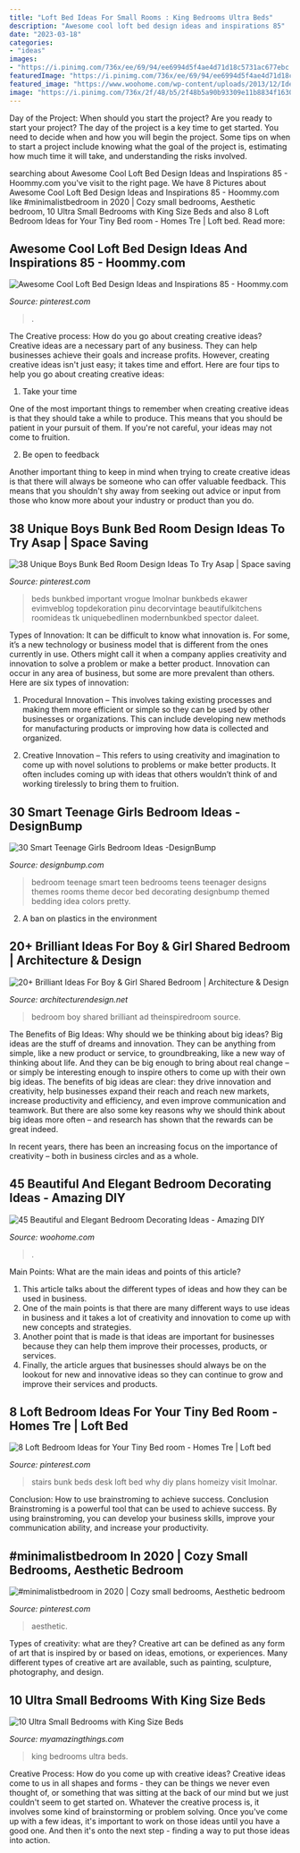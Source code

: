 ```yaml
---
title: "Loft Bed Ideas For Small Rooms : King Bedrooms Ultra Beds"
description: "Awesome cool loft bed design ideas and inspirations 85"
date: "2023-03-18"
categories:
- "ideas"
images:
- "https://i.pinimg.com/736x/ee/69/94/ee6994d5f4ae4d71d18c5731ac677ebc.jpg"
featuredImage: "https://i.pinimg.com/736x/ee/69/94/ee6994d5f4ae4d71d18c5731ac677ebc.jpg"
featured_image: "https://www.woohome.com/wp-content/uploads/2013/12/Ideas-of-how-to-design-bedroom-12.jpg"
image: "https://i.pinimg.com/736x/2f/48/b5/2f48b5a90b93309e11b8834f1630eeba.jpg"
---
```



Day of the Project: When should you start the project?
Are you ready to start your project? The day of the project is a key time to get started. You need to decide when and how you will begin the project. Some tips on when to start a project include knowing what the goal of the project is, estimating how much time it will take, and understanding the risks involved.

	

		
searching about Awesome Cool Loft Bed Design Ideas and Inspirations 85 - Hoommy.com you've visit to the right page. We have 8 Pictures about Awesome Cool Loft Bed Design Ideas and Inspirations 85 - Hoommy.com like #minimalistbedroom in 2020 | Cozy small bedrooms, Aesthetic bedroom, 10 Ultra Small Bedrooms with King Size Beds and also 8 Loft Bedroom Ideas for Your Tiny Bed room - Homes Tre | Loft bed. Read more:
		
    
## Awesome Cool Loft Bed Design Ideas And Inspirations 85 - Hoommy.com

<img loading=lazy src="https://i.pinimg.com/736x/a1/fc/30/a1fc3065628748d6a5bec99219131e4e.jpg" onerror="this.onerror=null;this.src='https://tse1.mm.bing.net/th?id=OIP.2s6807zTqWsxMAFt4urUmwHaKG&amp;pid=15.1';" alt="Awesome Cool Loft Bed Design Ideas and Inspirations 85 - Hoommy.com">

_Source: pinterest.com_

>. 

	

The Creative process: How do you go about creating creative ideas?
Creative ideas are a necessary part of any business. They can help businesses achieve their goals and increase profits. However, creating creative ideas isn't just easy; it takes time and effort. Here are four tips to help you go about creating creative ideas:
1. Take your time

One of the most important things to remember when creating creative ideas is that they should take a while to produce. This means that you should be patient in your pursuit of them. If you're not careful, your ideas may not come to fruition.

2. Be open to feedback

Another important thing to keep in mind when trying to create creative ideas is that there will always be someone who can offer valuable feedback. This means that you shouldn't shy away from seeking out advice or input from those who know more about your industry or product than you do.

    
## 38 Unique Boys Bunk Bed Room Design Ideas To Try Asap | Space Saving

<img loading=lazy src="https://i.pinimg.com/736x/2f/48/b5/2f48b5a90b93309e11b8834f1630eeba.jpg" onerror="this.onerror=null;this.src='https://tse4.mm.bing.net/th?id=OIP.7g-6gjgs4-A_8nL0jYZxggHaLH&amp;pid=15.1';" alt="38 Unique Boys Bunk Bed Room Design Ideas To Try Asap | Space saving">

_Source: pinterest.com_

>beds bunkbed important vrogue lmolnar bunkbeds ekawer evimveblog topdekoration pinu decorvintage beautifulkitchens roomideas tk uniquebedlinen modernbunkbed spector daleet. 

	

Types of Innovation:
It can be difficult to know what innovation is. For some, it’s a new technology or business model that is different from the ones currently in use. Others might call it when a company applies creativity and innovation to solve a problem or make a better product. Innovation can occur in any area of business, but some are more prevalent than others. Here are six types of innovation:
1. Procedural Innovation – This involves taking existing processes and making them more efficient or simple so they can be used by other businesses or organizations. This can include developing new methods for manufacturing products or improving how data is collected and organized.

2. Creative Innovation – This refers to using creativity and imagination to come up with novel solutions to problems or make better products. It often includes coming up with ideas that others wouldn’t think of and working tirelessly to bring them to fruition.

    
## 30 Smart Teenage Girls Bedroom Ideas -DesignBump

<img loading=lazy src="https://designbump.com/wp-content/uploads/2014/09/teenage-girl-bedroom-ideaas-001.jpg" onerror="this.onerror=null;this.src='https://tse1.mm.bing.net/th?id=OIP.4aZx-bPiIiCxly4GXmscaQHaJ2&amp;pid=15.1';" alt="30 Smart Teenage Girls Bedroom Ideas -DesignBump">

_Source: designbump.com_

>bedroom teenage smart teen bedrooms teens teenager designs themes rooms theme decor bed decorating designbump themed bedding idea colors pretty. 

	

2. A ban on plastics in the environment 

    
## 20+ Brilliant Ideas For Boy &amp; Girl Shared Bedroom | Architecture &amp; Design

<img loading=lazy src="https://cdn.architecturendesign.net/wp-content/uploads/2015/05/AD-Shared-Bedroom-Boy-Girl-11.jpg" onerror="this.onerror=null;this.src='https://tse3.mm.bing.net/th?id=OIP.M9NgNSClFaWhnGIqWUev_AHaJ4&amp;pid=15.1';" alt="20+ Brilliant Ideas For Boy &amp; Girl Shared Bedroom | Architecture &amp; Design">

_Source: architecturendesign.net_

>bedroom boy shared brilliant ad theinspiredroom source. 

	

The Benefits of Big Ideas: Why should we be thinking about big ideas?
Big ideas are the stuff of dreams and innovation. They can be anything from simple, like a new product or service, to groundbreaking, like a new way of thinking about life. And they can be big enough to bring about real change – or simply be interesting enough to inspire others to come up with their own big ideas.
The benefits of big ideas are clear: they drive innovation and creativity, help businesses expand their reach and reach new markets, increase productivity and efficiency, and even improve communication and teamwork. But there are also some key reasons why we should think about big ideas more often – and research has shown that the rewards can be great indeed.

In recent years, there has been an increasing focus on the importance of creativity – both in business circles and as a whole.

    
## 45 Beautiful And Elegant Bedroom Decorating Ideas - Amazing DIY

<img loading=lazy src="https://www.woohome.com/wp-content/uploads/2013/12/Ideas-of-how-to-design-bedroom-12.jpg" onerror="this.onerror=null;this.src='https://tse2.mm.bing.net/th?id=OIP.idP1wIdohssC1m_RXXMkhQHaLH&amp;pid=15.1';" alt="45 Beautiful and Elegant Bedroom Decorating Ideas - Amazing DIY">

_Source: woohome.com_

>. 

	

Main Points: What are the main ideas and points of this article?
1. This article talks about the different types of ideas and how they can be used in business.
2. One of the main points is that there are many different ways to use ideas in business and it takes a lot of creativity and innovation to come up with new concepts and strategies.
3. Another point that is made is that ideas are important for businesses because they can help them improve their processes, products, or services.
4. Finally, the article argues that businesses should always be on the lookout for new and innovative ideas so they can continue to grow and improve their services and products.

    
## 8 Loft Bedroom Ideas For Your Tiny Bed Room - Homes Tre | Loft Bed

<img loading=lazy src="https://i.pinimg.com/736x/67/75/25/677525088d18ea38c07f565b6b467908.jpg" onerror="this.onerror=null;this.src='https://tse3.mm.bing.net/th?id=OIP.ALXQH0r2WhOHBm6OYxa5HgHaJ3&amp;pid=15.1';" alt="8 Loft Bedroom Ideas for Your Tiny Bed room - Homes Tre | Loft bed">

_Source: pinterest.com_

>stairs bunk beds desk loft bed why diy plans homeizy visit lmolnar. 

	

Conclusion: How to use brainstroming to achieve success.
Conclusion
Brainstroming is a powerful tool that can be used to achieve success. By using brainstroming, you can develop your business skills, improve your communication ability, and increase your productivity.

    
## #minimalistbedroom In 2020 | Cozy Small Bedrooms, Aesthetic Bedroom

<img loading=lazy src="https://i.pinimg.com/736x/ee/69/94/ee6994d5f4ae4d71d18c5731ac677ebc.jpg" onerror="this.onerror=null;this.src='https://tse2.mm.bing.net/th?id=OIP.ZkCosBA9pgke43QBZGHwtgHaJ3&amp;pid=15.1';" alt="#minimalistbedroom in 2020 | Cozy small bedrooms, Aesthetic bedroom">

_Source: pinterest.com_

>aesthetic. 

	

Types of creativity: what are they?
Creative art can be defined as any form of art that is inspired by or based on ideas, emotions, or experiences. Many different types of creative art are available, such as painting, sculpture, photography, and design.

    
## 10 Ultra Small Bedrooms With King Size Beds

<img loading=lazy src="http://myamazingthings.com/wp-content/uploads/2017/01/room2-1.jpg" onerror="this.onerror=null;this.src='https://tse2.mm.bing.net/th?id=OIP.Wof5LAlI2Hn8xSodAHwP4AHaJP&amp;pid=15.1';" alt="10 Ultra Small Bedrooms with King Size Beds">

_Source: myamazingthings.com_

>king bedrooms ultra beds. 

	

Creative Process: How do you come up with creative ideas?
Creative ideas come to us in all shapes and forms - they can be things we never even thought of, or something that was sitting at the back of our mind but we just couldn't seem to get started on.
Whatever the creative process is, it involves some kind of brainstorming or problem solving. Once you've come up with a few ideas, it's important to work on those ideas until you have a good one. And then it's onto the next step - finding a way to put those ideas into action.

